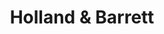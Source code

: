 ---
title: "Holland & Barrett"
url: /kilkenny/holland-and-barrett-jamess-street/
shop: health food
---